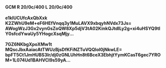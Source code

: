 #### GCM R 20/0c/400 L 20/0c/400
**e1kIUCUfcAxQbXxk**<br/>**K2ZWhU9eM+eF6HEfVnqq3y1MuLAVX9xbqyhNVdx73Js=**<br/>**AWogWzJ3Gx2vynGsZoQW8Xp5djV3tA02KinkQJtdILy2g+xi4uHSYQ9tlY0sfcdYwaUy5YHogcXsqMjy...**<br/><br/>
**7GZ6NKbgXpoXMw1t**<br/>**MQscJbxAaiacAtTWUzBjsDfKFiNZTuVQQIoI0jNkwLE=**<br/>**bpFT5Ct1JmHUBS3lr/dj0zGNLUhHn8t6BceX3EbhjtYymKCasT6gec7YROM+1L074Ud1BAHVCI9s59yA...**
